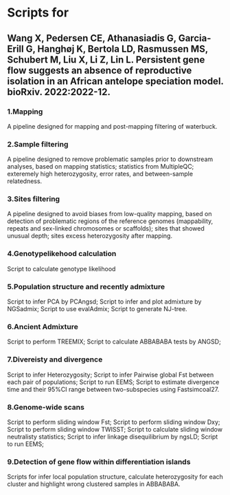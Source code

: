 # Scripts for 
## Wang X, Pedersen CE, Athanasiadis G, Garcia-Erill G, Hanghøj K, Bertola LD, Rasmussen MS, Schubert M, Liu X, Li Z, Lin L. Persistent gene flow suggests an absence of reproductive isolation in an African antelope speciation model. bioRxiv. 2022:2022-12.

### 1.Mapping
A pipeline designed for mapping and post-mapping filtering of waterbuck.

### 2.Sample filtering 
A pipeline designed to remove problematic samples prior to downstream analyses, based on
mapping statistics;
statistics from MultipleQC;
exteremely high heterozygosity,
error rates,
and between-sample relatedness.

### 3.Sites filtering
A pipeline designed to avoid biases from low-quality mapping, based on 
detection of problematic regions of the reference genomes (mappability, repeats and sex-linked chromosomes or scaffolds);
sites that showed unusual depth; 
sites excess heterozygosity after mapping. 

### 4.Genotypelikehood calculation
Script to calculate genotype likelihood

### 5.Population structure and recently admixture
Script to infer PCA by PCAngsd;
Script to infer and plot admixture by NGSadmix;
Script to use evalAdmix;
Script to generate NJ-tree.

### 6.Ancient Admixture
Script to perform TREEMIX;
Script to calculate ABBABABA tests by ANGSD;

### 7.Divereisty and divergence
Script to infer Heterozygosity;
Script to infer Pairwise global Fst between each pair of populations;
Script to run EEMS;
Script to estimate divergence time and their 95%CI range between two-subspecies using Fastsimcoal27.

### 8.Genome-wide scans
Script to perform sliding window Fst;
Script to perform sliding window Dxy;
Script to perform sliding window TWISST;
Script to calculate sliding window neutralisty statistics;
Script to infer linkage disequilibrium by ngsLD;
Script to run EEMS;

### 9.Detection of gene flow within differentiation islands
Scripts for infer local population structure, calculate heterozygosity for each cluster and highlight wrong clustered samples in ABBABABA.
